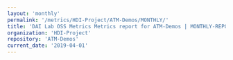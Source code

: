 ```yaml
---
layout: 'monthly'
permalink: '/metrics/HDI-Project/ATM-Demos/MONTHLY/'
title: 'DAI Lab OSS Metrics Metrics report for ATM-Demos | MONTHLY-REPORT-2019-04-01'
organization: 'HDI-Project'
repository: 'ATM-Demos'
current_date: '2019-04-01'
---
```

